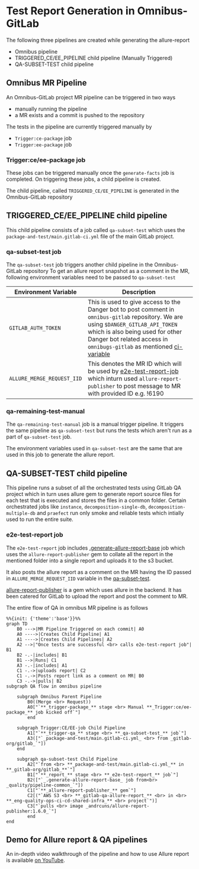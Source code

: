 # Test Report Generation in Omnibus-GitLab

The following three pipelines are created while generating the allure-report

- Omnibus pipeline
- TRIGGERED_CE/EE_PIPELINE child pipeline (Manually Triggered)
- QA-SUBSET-TEST child pipeline

## Omnibus MR Pipeline

An Omnibus-GitLab project MR pipeline can be triggered in two ways

- manually running the pipeline
- a MR exists and a commit is pushed to the repository

The tests in the pipeline are currently triggered manually by

- `Trigger:ce-package` job
- `Trigger:ee-package` job

### Trigger:ce/ee-package job

These jobs can be triggered manually once the `generate-facts` job is completed. On triggering these jobs, a child pipeline is created.

The child pipeline, called `TRIGGERED_CE/EE_PIPELINE` is generated in the Omnibus-GitLab repository

## TRIGGERED_CE/EE_PIPELINE child pipeline

This child pipeline consists of a job called `qa-subset-test` which uses the `package-and-test/main.gitlab-ci.yml` file of the main GitLab project.

### qa-subset-test job

The `qa-subset-test` job triggers another child pipeline in the Omnibus-GitLab repository
To get an allure report snapshot as a comment in the MR, following environment variables need to be passed to `qa-subset-test`

| Environment Variable              | Description |
| ----------------------------------|-------------|
|   `GITLAB_AUTH_TOKEN`             | This is used to give access to the Danger bot to post comment in `omnibus-gitlab` repository. We are using  `$DANGER_GITLAB_API_TOKEN` which is also being used for other Danger bot related access in `omnibugs-gitlab` as mentioned [ci-variable](https://gitlab.com/gitlab-org/omnibus-gitlab/-/blob/master/doc/development/ci-variables.md)        |
|  `ALLURE_MERGE_REQUEST_IID`       | This denotes the MR ID which will be used by [e2e-test-report-job](#e2e-test-report-job) which inturn used `allure-report-publisher` to post message to MR with provided ID e.g. !6190 |

### qa-remaining-test-manual

The `qa-remaining-test-manual` job is a manual trigger pipeline. It triggers the same pipeline as `qa-subset-test` but runs the tests which aren't run as a part of `qa-subset-test` job.

The environment variables used in `qa-subset-test` are the same that are used in this job to generate the allure report.

## QA-SUBSET-TEST child pipeline

This pipeline runs a subset of all the orchestrated tests using GitLab QA project which in turn uses allure gem to generate report source files for each test that is executed and stores the files in a common folder. Certain orchestrated jobs like `instance`, `decomposition-single-db`, `decomposition-multiple-db` and `praefect` run only smoke and reliable tests which intially used to run the entire suite.

### e2e-test-report job

The `e2e-test-report` job includes [.generate-allure-report-base](https://gitlab.com/gitlab-org/quality/pipeline-common/-/blob/master/ci/allure-report.yml) job which uses the `allure-report-publisher` gem to collate all the report in the mentioned folder into a single report and uploads it to the s3 bucket.

It also posts the allure report as a comment on the MR having the ID passed in `ALLURE_MERGE_REQUEST_IID` variable in the [qa-subset-test](#qa-subset-test-job).

[allure-report-publisher](https://github.com/andrcuns/allure-report-publisher) is a gem which uses allure in the backend. It has been catered for GitLab to upload the report and post the comment to MR.

The entire flow of QA in omnibus MR pipeline is as follows

```mermaid
%%{init: {'theme':'base'}}%%
graph TD
    B0 --->|MR Pipeline Triggered on each commit| A0
    A0 ---->|Creates Child Pipeline| A1
    A1 ---->|Creates Child Pipelines| A2
    A2 -->|"Once tests are successful <br> calls e2e-test-report job"| B1
    B2 -.-|includes| B1
    B1 -->|Runs| C1
    A3 -.-|includes| A1
    C1 -.->|uploads report| C2
    C1 -.->|Posts report link as a comment on MR| B0
    C3 -.->|pulls| B2
subgraph QA flow in omnibus pipeline

    subgraph Omnibus Parent Pipeline
        B0((Merge <br> Request))
        A0["`**_trigger-package_** stage <br> Manual **_Trigger:ce/ee-package_** job kicked off`"]
        end

    subgraph Trigger:CE/EE-job Child Pipeline
        A1["`**_trigger-qa_** stage <br> **_qa-subset-test_** job`"]
        A3(["`_package-and-test/main.gitlab-ci.yml_ <br> from _gitlab-org/gitlab_`"])
    end

    subgraph qa-subset-test Child Pipeline
        A2["`from <br> **_package-and-test/main.gitlab-ci.yml_** in **_gitlab-org/gitlab_**`"]
        B1["`**_report_** stage <br> **_e2e-test-report_** job`"]
        B2(["`_.generate-allure-report-base_ job from<br> _quality/pipeline-common_`"])
        C1["`**_allure-report-publisher_** gem`"]
        C2[("`AWS S3 <br> **_gitlab-qa-allure-report_** <br> in <br> **_eng-quality-ops-ci-cd-shared-infra_** <br> project`")]
        C3["`pulls <br> image _andrcuns/allure-report-publisher:1.6.0_`"]
        end
end
```

## Demo for Allure report & QA pipelines

An in-depth video walkthrough of the pipeline and how to use Allure report
is available [on YouTube](https://youtu.be/_0dM6KLdCpw).
